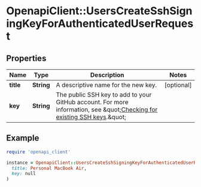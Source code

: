 # OpenapiClient::UsersCreateSshSigningKeyForAuthenticatedUserRequest

## Properties

| Name | Type | Description | Notes |
| ---- | ---- | ----------- | ----- |
| **title** | **String** | A descriptive name for the new key. | [optional] |
| **key** | **String** | The public SSH key to add to your GitHub account. For more information, see \&quot;[Checking for existing SSH keys](https://docs.github.com/authentication/connecting-to-github-with-ssh/checking-for-existing-ssh-keys).\&quot; |  |

## Example

```ruby
require 'openapi_client'

instance = OpenapiClient::UsersCreateSshSigningKeyForAuthenticatedUserRequest.new(
  title: Personal MacBook Air,
  key: null
)
```


